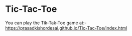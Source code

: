 # Tic-Tac-Toe

You can play the Tik-Tak-Toe game at:- <br>
https://prasadkishordesai.github.io/Tic-Tac-Toe/index.html
